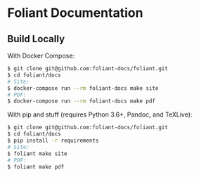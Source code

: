 #   Foliant Documentation

##  Build Locally

With Docker Compose:

```bash
$ git clone git@github.com:foliant-docs/foliant.git
$ cd foliant/docs
# Site:
$ docker-compose run --rm foliant-docs make site
# PDF:
$ docker-compose run --rm foliant-docs make pdf
```

With pip and stuff (requires Python 3.6+, Pandoc, and TeXLive):

```bash
$ git clone git@github.com:foliant-docs/foliant.git
$ cd foliant/docs
$ pip install -r requirements
# Site:
$ foliant make site
# PDF:
$ foliant make pdf
```
